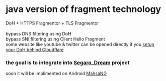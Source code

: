 # java version of fragment technology
DoH + HTTPS Fragmentor + TLS Fragmentor<br><br>
bypass DNS filtering using DoH<br>
bypass SNI filtering using Client Hello Fragment<br>
some website like youtube & twitter can be opened directly if you [setup your DoH behind Cloudflare](https://github.com/GFW-knocker/gfw_resist_HTTPS_proxy/tree/main/Direct_DoH/How_Make_Our_DoH)<br>

### the goal is to integrate into [Segaro_Dream](https://github.com/GFW-knocker/Segaro_Dream/) project
soon it will be implimented on Android [MahsaNG](https://github.com/GFW-knocker/MahsaNG) <br>



